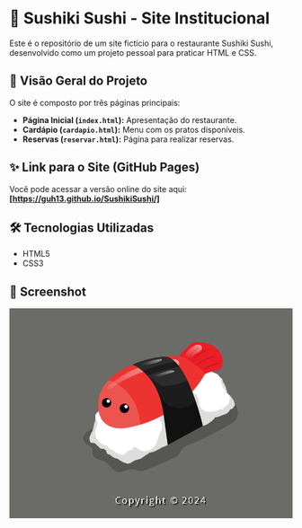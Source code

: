 # 🍣 Sushiki Sushi - Site Institucional

Este é o repositório de um site fictício para o restaurante Sushiki Sushi, desenvolvido como um projeto pessoal para praticar HTML e CSS.

## 📝 Visão Geral do Projeto

O site é composto por três páginas principais:
- **Página Inicial (`index.html`):** Apresentação do restaurante.
- **Cardápio (`cardapio.html`):** Menu com os pratos disponíveis.
- **Reservas (`reservar.html`):** Página para realizar reservas.

## ✨ Link para o Site (GitHub Pages)

Você pode acessar a versão online do site aqui:
**[https://guh13.github.io/SushikiSushi/]**

## 🛠️ Tecnologias Utilizadas
- HTML5
- CSS3

## 📸 Screenshot

![Screenshot da Página Inicial](assets/images/Screenshot_1.png)